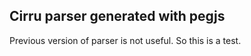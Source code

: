 
Cirru parser generated with pegjs
------

Previous version of parser is not useful. So this is a test.